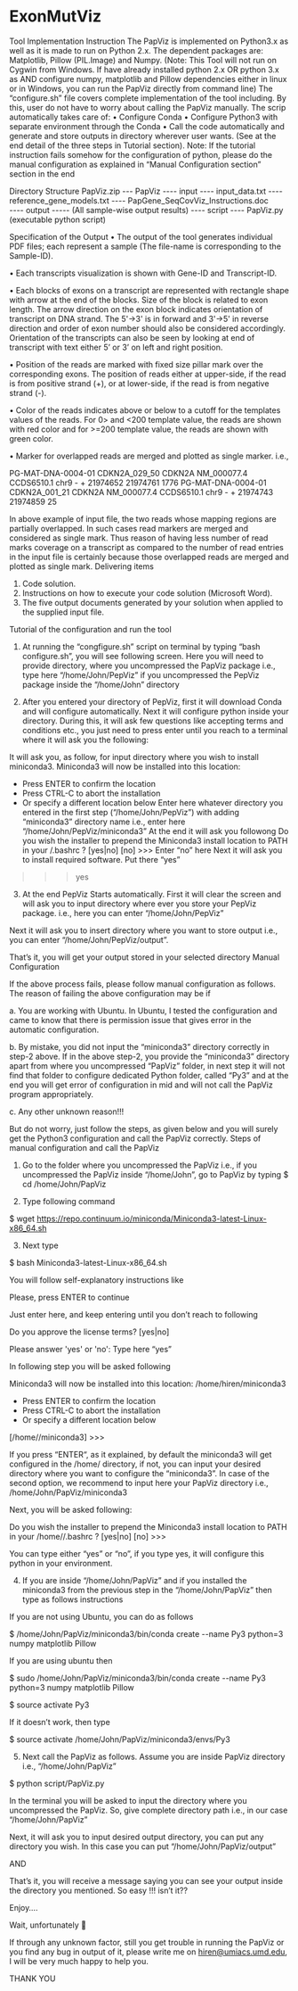 # ExonMutViz

Tool Implementation Instruction
The PapViz is implemented on Python3.x as well as it is made to run on Python 2.x.  The dependent packages are: Matplotlib, Pillow (PIL.Image) and Numpy. (Note: This Tool will not run on Cygwin from Windows. If have already installed python 2.x OR python 3.x as AND configure numpy, matplotlib and Pillow dependencies either in linux or in Windows, you can run the PapViz directly from command line)
The “configure.sh” file covers complete implementation of the tool including. By this, user do not have to worry about calling the PapViz manually. The scrip automatically takes care of:
•	Configure Conda
•	Configure Python3 with separate environment through the Conda
•	Call the code automatically and generate and store outputs in directory wherever user wants.
(See at the end detail of the three steps in Tutorial section). 
Note: If the tutorial instruction fails somehow for the configuration of python, please do the manual configuration as explained in “Manual Configuration section” section in the end

Directory Structure
PapViz.zip
          --- PapViz
                      ---- input
                               ---- input_data.txt
                               ---- reference_gene_models.txt
                               ---- PapGene_SeqCovViz_Instructions.doc     
                      ---- output
                               ----- (All sample-wise output results)
                      ---- script
                               ---- PapViz.py (executable python script)  

Specification of the Output
•	The output of the tool generates individual PDF files; each represent a sample (The file-name is corresponding to the Sample-ID). 

•	Each transcripts visualization is shown with Gene-ID and Transcript-ID. 

•	Each blocks of exons on a transcript are represented with rectangle shape with arrow at the end of the blocks. Size of the block is related to exon length. The arrow direction on the exon block indicates orientation of transcript on DNA strand. The 5'->3' is in forward and 3'->5' in reverse direction and order of exon number should also be considered accordingly. Orientation of the transcripts can also be seen by looking at end of transcript with text either 5’ or 3’ on left and right position.

•	Position of the reads are marked with fixed size pillar mark over the corresponding exons. The position of reads either at upper-side, if the read is from positive strand (+), or at lower-side, if the read is from negative strand (-). 

•	Color of the reads indicates above or below to a cutoff for the templates values of the reads. For 0> and <200 template value, the reads are shown with red color and for >=200 template value, the reads are shown with green color.

•	Marker for overlapped reads are merged and plotted as single marker. i.e.,

PG-MAT-DNA-0004-01	CDKN2A_029_50	CDKN2A	NM_000077.4	CCDS6510.1	chr9	-	+	21974652	21974761	1776
PG-MAT-DNA-0004-01	CDKN2A_001_21	CDKN2A	NM_000077.4	CCDS6510.1	chr9	-	+	21974743	21974859	25

In above example of input file, the two reads whose mapping regions are partially overlapped. In such cases read markers are merged and considered as single mark. Thus reason of having less number of read marks coverage on a transcript as compared to the number of read entries in the input file is certainly because those overlapped reads are merged and plotted as single mark. 
Delivering items
1)	Code solution.
2)	Instructions on how to execute your code solution (Microsoft Word).
3)	The five output documents generated by your solution when applied to the supplied input file.

Tutorial of the configuration and run the tool
1.	At running the “congfigure.sh” script on terminal by typing “bash configure.sh”, you will see following screen. Here you will need to provide directory, where you uncompressed the PapViz package i.e., type here “/home/John/PepViz” if you uncompressed the PepViz package inside the “/home/John” directory






2.	After you entered your directory of PepViz, first it will download Conda and will configure automatically. Next it will configure python inside your directory. During this, it will ask few questions like accepting terms and conditions etc., you just need to press enter until you reach to a terminal where it will ask you the following:










It will ask you, as follow, for input directory where you wish to install miniconda3. 
Miniconda3 will now be installed into this location:
<default directory>
  - Press ENTER to confirm the location
  - Press CTRL-C to abort the installation
  - Or specify a different location below
Enter here whatever directory you entered in the first step (“/home/John/PepViz”) with adding “miniconda3” directory name i.e., enter here “/home/John/PepViz/miniconda3”
At the end it will ask you followong
Do you wish the installer to prepend the Miniconda3 install location to PATH in your <home>/.bashrc ? [yes|no] 
[no] >>>
Enter “no” here
Next it will ask you to install required software. Put there “yes”
>>> yes

3.	At the end PepViz Starts automatically. First it will clear the screen and will ask you to input directory where ever you store your PepViz package. i.e., here you can enter “/home/John/PepViz”














Next it will ask you to insert directory where you want to store output i.e., you can enter “/home/John/PepViz/output”. 

That’s it, you will get your output stored in your selected directory
Manual Configuration 

If the above process fails, please follow manual configuration as follows. The reason of failing the above configuration may be if

a.	You are working with Ubuntu. In Ubuntu, I tested the configuration and came to know that there is permission issue that gives error in the automatic configuration.

b.	By mistake, you did not input the “miniconda3” directory correctly in step-2 above. If in the above step-2, you provide the “miniconda3” directory apart from where you uncompressed “PapViz” folder, in next step it will not find that folder to configure dedicated Python folder, called “Py3” and at the end you will get error of configuration in mid and will not call the PapViz program appropriately. 

c.	Any other unknown reason!!!

But do not worry, just follow the steps, as given below and you will surely get the Python3 configuration and call the PapViz correctly. 
Steps of manual configuration and call the PapViz
1.	Go to the folder where you uncompressed the PapViz
i.e., if you uncompressed the PapViz inside “/home/John”, go to PapViz by typing 
$ cd /home/John/PapViz

2.	Type following command

$ wget https://repo.continuum.io/miniconda/Miniconda3-latest-Linux-x86_64.sh


3.	Next type

$ bash Miniconda3-latest-Linux-x86_64.sh

You will follow self-explanatory instructions like

Please, press ENTER to continue
>>>
Just enter here, and keep entering until you don’t reach to following 

Do you approve the license terms? [yes|no]
>>>
Please answer 'yes' or 'no':
Type here “yes”

In following step you will be asked following

Miniconda3 will now be installed into this location:
/home/hiren/miniconda3

  - Press ENTER to confirm the location
  - Press CTRL-C to abort the installation
  - Or specify a different location below

[/home/<user>/miniconda3] >>>

If you press “ENTER“, as it explained, by default the miniconda3 will get configured in the /home/<user> directory, if not, you can input your desired directory where you want to configure the “miniconda3”. In case of the second option, we recommend to input here your PapViz directory i.e., /home/John/PapViz/miniconda3

Next, you will be asked following:

Do you wish the installer to prepend the Miniconda3 install location
to PATH in your /home/<user>/.bashrc ? [yes|no]
[no] >>>

You can type either “yes” or “no”, if you type yes, it will configure this python in your environment. 

4.	If you are inside “/home/John/PapViz” and if you installed the miniconda3 from the previous step in the “/home/John/PapViz” then type as follows instructions

If you are not using Ubuntu, you can do as follows

$ /home/John/PapViz/miniconda3/bin/conda create --name Py3 python=3 numpy matplotlib Pillow

If you are using ubuntu then 

$ sudo /home/John/PapViz/miniconda3/bin/conda create --name Py3 python=3 numpy matplotlib Pillow

$ source activate Py3

If it doesn’t work, then type

$ source activate /home/John/PapViz/miniconda3/envs/Py3

5.	Next call the PapViz as follows. Assume you are inside PapViz directory i.e., “/home/John/PapViz”

$ python script/PapViz.py

In the terminal you will be asked to input the directory where you uncompressed the PapViz. So, give complete directory path i.e., in our case “/home/John/PapViz”

Next, it will ask you to input desired output directory, you can put any directory you wish. In this case you can put “/home/John/PapViz/output”

AND 

That’s it, you will receive a message saying you can see your output inside the directory you mentioned. So easy !!! isn’t it??

Enjoy….

Wait, unfortunately 

If through any unknown factor, still you get trouble in running the PapViz or you find any bug in output of it, please write me on hiren@umiacs.umd.edu, I will be very much happy to help you. 



THANK YOU
